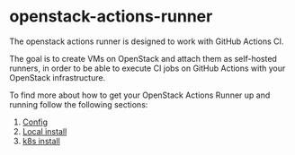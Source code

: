 # openstack-actions-runner

The openstack actions runner is designed to work with GitHub Actions CI.

The goal is to create VMs on OpenStack and attach them as self-hosted runners, in order to be able to execute CI jobs on GitHub Actions with your OpenStack infrastructure.

To find more about how to get your OpenStack Actions Runner up and running follow the following sections:

1. [Config](docs/config.md)
1. [Local install](docs/local-install.md)
1. [k8s install](charts/openstack-actions-runner/README.md)

